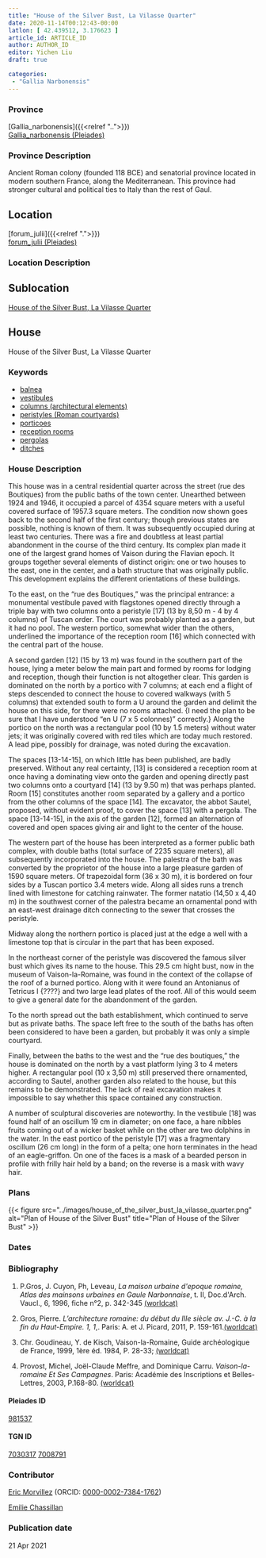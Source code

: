 ```yaml
---
title: "House of the Silver Bust, La Vilasse Quarter"
date: 2020-11-14T00:12:43-00:00
latlon: [ 42.439512, 3.176623 ]
article_id: ARTICLE_ID
author: AUTHOR_ID
editor: Yichen Liu
draft: true

categories:
 - "Gallia Narbonensis"
---
```


### Province

[Gallia_narbonensis]({{<relref "..">}}) \
[Gallia_narbonensis (Pleiades)](https://pleiades.stoa.org/places/981537)

### Province Description

Ancient Roman colony (founded 118 BCE) and senatorial province located in modern southern France, along the Mediterranean. This province had stronger cultural and political ties to Italy than the rest of Gaul.

## Location

[forum_julii]({{<relref ".">}}) \
[forum_julii (Pleiades)](https://pleiades.stoa.org/places/307416064)

### Location Description

<!--### Location Description-->

<!-- LEAVE THIS BLANK FOR NOW -->

## Sublocation

[House of the Silver Bust, La Vilasse Quarter](#)

<!--### Sublocation Description-->

<!-- DESCRIPTION -->

## House

House of the Silver Bust, La Vilasse Quarter



### Keywords
- [balnea](http://vocab.getty.edu/page/aat/300120377)
- [vestibules](http://vocab.getty.edu/page/aat/300083076)
- [columns (architectural elements)](http://vocab.getty.edu/page/aat/300001571)
- [peristyles (Roman courtyards)](http://vocab.getty.edu/page/aat/300080971)
- [porticoes](http://vocab.getty.edu/page/aat/300004145)
- [reception rooms](http://vocab.getty.edu/page/aat/300077176)
- [pergolas](http://vocab.getty.edu/page/aat/300006783)
- [ditches](http://vocab.getty.edu/page/aat/300006178)




### House Description

This house was in a central residential quarter across the street (rue des Boutiques) from the public baths of the town center.   Unearthed between 1924 and 1946, it occupied a parcel of 4354 square meters with a useful covered surface of 1957.3 square meters.  The condition now shown goes back to the second half of the first century; though previous states are possible, nothing is known of them.  It was subsequently occupied during at least two centuries.  There was a fire and doubtless at least partial abandonment in the course of the third century.  Its complex plan made it one of the largest grand homes of Vaison during the Flavian epoch.  It groups together several elements of distinct origin: one or two houses to the east, one in the center, and a bath structure that was originally public.  This development explains the different orientations of these buildings.

To the east, on the “rue des Boutiques,” was the principal entrance: a monumental vestibule paved with flagstones opened directly through a triple bay with two columns onto a peristyle [17] (13 by 8,50 m -  4 by 4 columns) of Tuscan order.  The court was probably planted as a garden, but it had no pool.  The western portico, somewhat wider than the others, underlined the importance of the reception room [16] which connected with the central part of the house.  

A second garden [12] (15 by 13 m) was found in the southern part of the house, lying a meter below the main part and formed by rooms for lodging and reception, though their  function is not altogether clear.   This garden is dominated on the north by a portico with 7 columns; at each end a flight of steps descended to connect the house to covered walkways (with 5 columns)  that extended south to form a U around the garden and delimit the house on this side, for there were no rooms attached. {I need the plan to be sure that I have understood  “en U (7 x 5 colonnes)” correctly.} Along the portico on the north was a rectangular pool (10 by 1.5 meters) without water jets; it was originally covered with red tiles which are today much restored.  A lead pipe, possibly for drainage, was noted during the excavation.

The spaces [13-14-15], on which little has been published, are badly preserved.  Without any real certainty, [13] is considered a reception room at once having a dominating view onto the garden and opening directly past two columns onto a courtyard [14] (13 by 9.50 m) that was perhaps planted. Room [15] constitutes another room separated by a gallery and a portico from the other columns of the space [14].  The excavator, the abbot Sautel, proposed, without evident proof, to cover the space [13] with a pergola. The space [13-14-15], in the axis of the garden [12], formed an alternation of covered and open spaces giving air and light to the center of the house.  

The western part of the house has been interpreted as a former public bath complex, with double baths (total surface of 2235 square meters), all subsequently incorporated into the house.  The palestra of the bath was converted by the proprietor of the house into a large pleasure garden of 1590 square meters.  Of trapezoidal form (36 x 30 m), it is bordered on four sides by a Tuscan portico 3.4 meters wide.  Along all sides runs a trench lined with limestone for catching rainwater.  The former natatio (14,50 x  4,40 m) in the southwest corner of the palestra became an ornamental pond with an east-west drainage ditch connecting to the sewer that crosses the peristyle.

Midway along the northern portico is placed just at the edge a well with a limestone top that is circular in the part that has been exposed.  

In the northeast corner of the peristyle was discovered the famous silver bust which gives its name to the house.  This 29.5 cm hight bust, now in the museum of Vaison-la-Romaine, was found in the context of the collapse of the roof of a burned portico.  Along with it were found an  Antonianus of Tetricus I {????} and two large lead plates of the roof.  All of this would seem to give a general date for the abandonment of the garden.

To the north spread out the bath establishment, which continued to serve but as private baths.  The space left free to the south of the baths has often been considered to have been a garden, but probably it was only a simple courtyard.

Finally, between the baths to the west and the “rue des boutiques,” the house is dominated on the north by a vast platform lying 3 to 4 meters higher.  A rectangular pool (10 x 3,50 m) still preserved there ornamented, according to Sautel, another garden also related to the house, but this remains to be demonstrated.   The lack of real excavation makes it impossible to say whether this space contained any construction.

A number of sculptural discoveries are noteworthy.  In the vestibule [18] was found half of an oscillum 19 cm in diameter; on one face, a hare nibbles fruits coming out of a wicker basket while on the other are two dolphins in the water.   In the east portico of the peristyle [17] was a fragmentary oscillum (26 cm long) in the form of a pelta; one horn terminates in the head of an eagle-griffon. On one of the faces is a mask of a bearded person in profile with frilly hair held by a band; on the reverse is a mask with wavy hair.





### Plans


{{< figure src="../images/house_of_the_silver_bust_la_vilasse_quarter.png" alt="Plan of House of the Silver Bust" title="Plan of House of the Silver Bust" >}}



### Dates




### Bibliography

1. P.Gros, J. Cuyon, Ph, Leveau, *La maison urbaine d'epoque romaine, Atlas des mainsons urbaines en Gaule Narbonnaise*, t. II, Doc.d'Arch. Vaucl., 6, 1996, fiche n°2, p. 342-345 [(worldcat)](http://www.worldcat.org/oclc/919659882)

2. Gros, Pierre. *L’architecture romaine: du début du IIIe siècle av. J.-C. à la fin du Haut-Empire. 1, 1*,. Paris: A. et J. Picard, 2011, P. 159-161.[(worldcat)](http://www.worldcat.org/oclc/762763355)

3. Chr.  Goudineau,  Y.  de  Kisch,  Vaison-la-Romaine,  Guide  archéologique  de  France,  1999,  1ère  éd. 1984,  P. 28-33; [(worldcat)](http://www.worldcat.org/oclc/807347615)

4. Provost, Michel, Joe͏̈l-Claude Meffre, and Dominique Carru. *Vaison-la-romaine Et Ses Campagnes*. Paris: Académie des Inscriptions et Belles-Lettres, 2003, P.168-80. [(worldcat)](http://www.worldcat.org/oclc/905795401)


#### Pleiades ID

[981537](https://pleiades.stoa.org/places/981537)

#### TGN ID

[7030317](http://vocab.getty.edu/page/tgn/7030317)
[7008791](http://vocab.getty.edu/page/tgn/7008791)

### Contributor

[Eric Morvillez](link) (ORCID: [0000-0002-7384-1762](https://orcid.org/0000-0002-7384-1762))

[Emilie Chassillan](link)
### Publication date


21 Apr 2021

<!--### Related articles-->

<!-- Links to other related articles. Leave blank for now -->